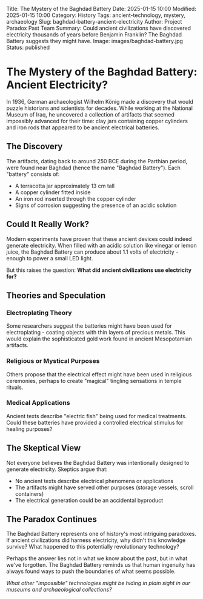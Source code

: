 Title: The Mystery of the Baghdad Battery
Date: 2025-01-15 10:00
Modified: 2025-01-15 10:00
Category: History
Tags: ancient-technology, mystery, archaeology
Slug: baghdad-battery-ancient-electricity
Author: Project Paradox Past Team
Summary: Could ancient civilizations have discovered electricity thousands of years before Benjamin Franklin? The Baghdad Battery suggests they might have.
Image: images/baghdad-battery.jpg
Status: published

# The Mystery of the Baghdad Battery: Ancient Electricity?

In 1936, German archaeologist Wilhelm König made a discovery that would puzzle historians and scientists for decades. While working at the National Museum of Iraq, he uncovered a collection of artifacts that seemed impossibly advanced for their time: clay jars containing copper cylinders and iron rods that appeared to be ancient electrical batteries.

## The Discovery

The artifacts, dating back to around 250 BCE during the Parthian period, were found near Baghdad (hence the name "Baghdad Battery"). Each "battery" consists of:

- A terracotta jar approximately 13 cm tall
- A copper cylinder fitted inside
- An iron rod inserted through the copper cylinder
- Signs of corrosion suggesting the presence of an acidic solution

## Could It Really Work?

Modern experiments have proven that these ancient devices could indeed generate electricity. When filled with an acidic solution like vinegar or lemon juice, the Baghdad Battery can produce about 1.1 volts of electricity - enough to power a small LED light.

But this raises the question: **What did ancient civilizations use electricity for?**

## Theories and Speculation

### Electroplating Theory
Some researchers suggest the batteries might have been used for electroplating - coating objects with thin layers of precious metals. This would explain the sophisticated gold work found in ancient Mesopotamian artifacts.

### Religious or Mystical Purposes
Others propose that the electrical effect might have been used in religious ceremonies, perhaps to create "magical" tingling sensations in temple rituals.

### Medical Applications
Ancient texts describe "electric fish" being used for medical treatments. Could these batteries have provided a controlled electrical stimulus for healing purposes?

## The Skeptical View

Not everyone believes the Baghdad Battery was intentionally designed to generate electricity. Skeptics argue that:

- No ancient texts describe electrical phenomena or applications
- The artifacts might have served other purposes (storage vessels, scroll containers)
- The electrical generation could be an accidental byproduct

## The Paradox Continues

The Baghdad Battery represents one of history's most intriguing paradoxes. If ancient civilizations did harness electricity, why didn't this knowledge survive? What happened to this potentially revolutionary technology?

Perhaps the answer lies not in what we know about the past, but in what we've forgotten. The Baghdad Battery reminds us that human ingenuity has always found ways to push the boundaries of what seems possible.

*What other "impossible" technologies might be hiding in plain sight in our museums and archaeological collections?*

